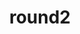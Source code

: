 ---
layout: playlist
title: round2
section: College
embed: '<iframe class="playlist" src="about:blank" data-src="https://open.spotify.com/embed/playlist/4DATRQG4r11xiHNFqFfGcD" width="300" height="380" frameborder="0" allowtransparency="true" allow="encrypted-media"></iframe>'
story: sophomore fall
order: 5
---